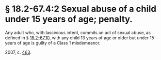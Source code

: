 # § 18.2-67.4:2 Sexual abuse of a child under 15 years of age; penalty.

<p>Any adult who, with lascivious intent, commits an act of sexual abuse, as defined in § <a href='http://law.lis.virginia.gov/vacode/18.2-67.10/'>18.2-67.10</a>, with any child 13 years of age or older but under 15 years of age is guilty of a Class 1 misdemeanor.</p><p>2007, c. <a href='http://lis.virginia.gov/cgi-bin/legp604.exe?071+ful+CHAP0463'>463</a>.</p>